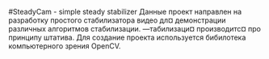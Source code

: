 ﻿#SteadyCam - simple steady stabilizer
Данные проект направлен на разработку простого стабилизатора видео дл¤ демонстрации различных алгоритмов стабилизации. —табилизаци¤ производитс¤ про принципу штатива. Для создание проекта используется бибилотека компьютерного зрения OpenCV.